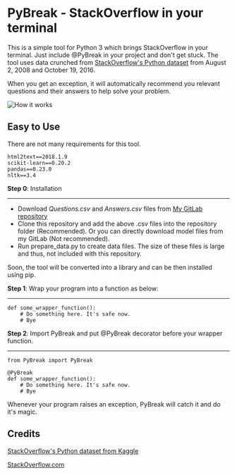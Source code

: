 # PyBreak - StackOverflow in your terminal

This is a simple tool for Python 3 which brings StackOverflow in your terminal. Just include @PyBreak in your project and don't get stuck. The tool uses data crunched from [StackOverflow's Python dataset](https://www.kaggle.com/stackoverflow/pythonquestions/home) from August 2, 2008 and October 19, 2016. 

When you get an exception, it will automatically recommend you relevant questions and their answers to help solve your problem. 

![How it works](https://github.com/dev-td7/PyStuck/raw/master/images/working.png "StackOverflow right in your terminal")

## Easy to Use

There are not many requirements for this tool.

```
html2text==2018.1.9
scikit-learn==0.20.2
pandas==0.23.0
nltk==3.4
```

__Step 0__: Installation
___

* Download _Questions.csv_ and _Answers.csv_ files from [My GitLab repository](https://gitlab.com/td7/pybreak/tree/master/data)
* Clone this repository and add the above .csv files into the repository folder (Recommended). Or you can directly download model files from my GitLab (Not recommended).
* Run prepare_data.py to create data files. The size of these files is large and thus, not included with this repository.

Soon, the tool will be converted into a library and can be then installed using pip.

__Step 1__: Wrap your program into a function as below:

___

```
def some_wrapper_function():
    # Do something here. It's safe now.
    # Bye
```

__Step 2__: Import PyBreak and put @PyBreak decorator before your wrapper function.

___

```
from PyBreak import PyBreak

@PyBreak
def some_wrapper_function():
    # Do something here. It's safe now.
    # Bye
```

Whenever your program raises an exception, PyBreak will catch it and do it's magic.

## Credits

[StackOverflow's Python dataset from Kaggle](https://www.kaggle.com/stackoverflow/pythonquestions/home)

[StackOverflow.com](https://stackoverflow.com)